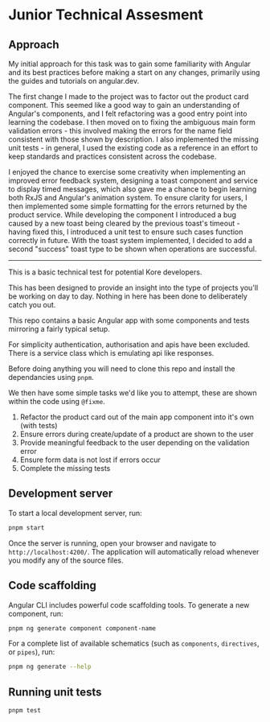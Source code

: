 # Junior Technical Assesment

## Approach

My initial approach for this task was to gain some familiarity with Angular and its best practices before making a start on any changes, primarily using the guides and tutorials on angular.dev.

The first change I made to the project was to factor out the product card component. This seemed like a good way to gain an understanding of Angular's components, and I felt refactoring was a good entry point into learning the codebase. I then moved on to fixing the ambiguous main form validation errors - this involved making the errors for the name field consistent with those shown by description. I also implemented the missing unit tests - in general, I used the existing code as a reference in an effort to keep standards and practices consistent across the codebase.

I enjoyed the chance to exercise some creativity when implementing an improved error feedback system, designing a toast component and service to display timed messages, which also gave me a chance to begin learning both RxJS and Angular's animation system. To ensure clarity for users, I then implemented some simple formatting for the errors returned by the product service. While developing the component I introduced a bug caused by a new toast being cleared by the previous toast's timeout - having fixed this, I introduced a unit test to ensure such cases function correctly in future. With the toast system implemented, I decided to add a second "success" toast type to be shown when operations are successful.

---
This is a basic technical test for potential Kore developers.

This has been designed to provide an insight into the type of projects you'll be working on day to day.
Nothing in here has been done to deliberately catch you out.

This repo contains a basic Angular app with some components and tests mirroring a fairly typical setup.

For simplicity authentication, authorisation and apis have been excluded.
There is a service class which is emulating api like responses.

Before doing anything you will need to clone this repo and install the dependancies using `pnpm`.

We then have some simple tasks we'd like you to attempt, these are shown within the code using `@fixme`.

1. Refactor the product card out of the main app component into it's own (with tests)
1. Ensure errors during create/update of a product are shown to the user
1. Provide meaningful feedback to the user depending on the validation error
1. Ensure form data is not lost if errors occur
1. Complete the missing tests

## Development server

To start a local development server, run:

```bash
pnpm start
```

Once the server is running, open your browser and navigate to `http://localhost:4200/`. The application will automatically reload whenever you modify any of the source files.

## Code scaffolding

Angular CLI includes powerful code scaffolding tools. To generate a new component, run:

```bash
pnpm ng generate component component-name
```

For a complete list of available schematics (such as `components`, `directives`, or `pipes`), run:

```bash
pnpm ng generate --help
```

## Running unit tests

```bash
pnpm test
```
